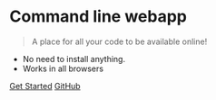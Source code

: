 <!-- _coverpage.md -->

# Command line webapp

> A place for all your code to be available online!

- No need to install anything.
- Works in all browsers

[Get Started](#headline)
[GitHub](https://github.com/GreenT13/CommandLineWebapp)

